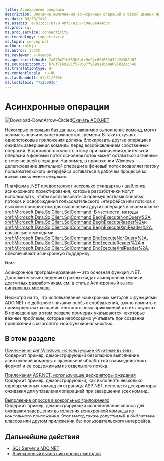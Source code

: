```yaml
---
title: Асинхронные операции
description: Описание выполнения асинхронных операций с базой данных при помощи API-интерфейса, который создан по асинхронной модели, используемой платформой .NET Framework.
ms.date: 09/30/2019
ms.assetid: e7d32c3c-bf78-4bfc-a357-c9e82e4a4b3c
ms.prod: sql
ms.prod_service: connectivity
ms.technology: connectivity
ms.topic: conceptual
author: rothja
ms.author: jroth
ms.reviewer: v-kaywon
ms.openlocfilehash: 7a070d71b653b0afc9e94c898653432e7e388d07
ms.sourcegitcommit: b78f7ab9281f570b87f96991ebd9a095812cc546
ms.translationtype: HT
ms.contentlocale: ru-RU
ms.lasthandoff: 01/31/2020
ms.locfileid: "75250936"
---
```

# <a name="asynchronous-operations"></a>Асинхронные операции

![Download-DownArrow-Circled](../../../ssdt/media/download.png)[Скачать ADO.NET](../../sql-connection-libraries.md#anchor-20-drivers-relational-access)

Некоторые операции баз данных, например выполнение команд, могут занимать значительное количество времени. В таких случаях однопотоковые приложения должны блокировать другие операции и ожидать завершения команды перед возобновлением собственных операций. В противоположность этому при назначении длительной операции в фоновый поток основной поток может оставаться активным в течение всей операции. Например, в приложении Windows делегирование длительной операции в фоновый поток позволяет потоку пользовательского интерфейса оставаться в рабочем процессе во время выполнения операции.  
  
Платформа .NET предоставляет несколько стандартных шаблонов асинхронного проектирования, которые разработчики могут использовать, чтобы воспользоваться преимуществами фоновых потоков и освобождения пользовательского интерфейса или потоков с высоким приоритетом для выполнения других операций в своем классе <xref:Microsoft.Data.SqlClient.SqlCommand>. В частности, методы <xref:Microsoft.Data.SqlClient.SqlCommand.BeginExecuteNonQuery%2A>, <xref:Microsoft.Data.SqlClient.SqlCommand.BeginExecuteReader%2A>и <xref:Microsoft.Data.SqlClient.SqlCommand.BeginExecuteXmlReader%2A>, связанные с методами <xref:Microsoft.Data.SqlClient.SqlCommand.EndExecuteNonQuery%2A>, <xref:Microsoft.Data.SqlClient.SqlCommand.EndExecuteReader%2A> и <xref:Microsoft.Data.SqlClient.SqlCommand.EndExecuteXmlReader%2A>, обеспечивают асинхронную поддержку.  
  
> [!NOTE]
>  Асинхронное программирование — это основная функция .NET. Дополнительные сведения о разных видах асинхронной техники, доступных разработчикам, см. в статье [Асинхронный вызов синхронных методов](https://docs.microsoft.com/dotnet/standard/asynchronous-programming-patterns/calling-synchronous-methods-asynchronously).  
  
Несмотря на то, что использование асинхронных методов с функциями ADO.NET не добавляет никаких особых соображений, важно помнить о преимуществах создания многопоточных приложений и о их ловушках. В приведенных в этом разделе примерах указываются некоторые важные проблемы, которые необходимо учитывать при создании приложений с многопоточной функциональностью.  
  
## <a name="in-this-section"></a>В этом разделе  
[Приложения для Windows, использующие обратные вызовы](windows-applications-callbacks.md)  
Содержит пример, демонстрирующий безопасное выполнение асинхронной команды с правильной обработкой взаимодействия с формой и ее содержимым из отдельного потока.  
  
[Приложения ASP.NET, использующие дескрипторы ожидания](aspnet-apps-use-wait-handles.md)  
Содержит пример, демонстрирующий, как выполнять несколько одновременных команд со страницы ASP.NET, используя дескрипторы ожидания для управления операцией при завершении всех команд.  
  
[Выполнение опросов в консольных приложениях](poll-console-applications.md)  
Содержит пример, демонстрирующий использование опроса для ожидания завершения выполнения асинхронной команды из консольного приложения. Этот метод также допустимый в библиотеке классов или другом приложении без пользовательского интерфейса.  
  
## <a name="next-steps"></a>Дальнейшие действия
- [SQL Server и ADO.NET](index.md)
- [Асинхронный вызов синхронных методов](https://docs.microsoft.com/dotnet/standard/asynchronous-programming-patterns/calling-synchronous-methods-asynchronously)
